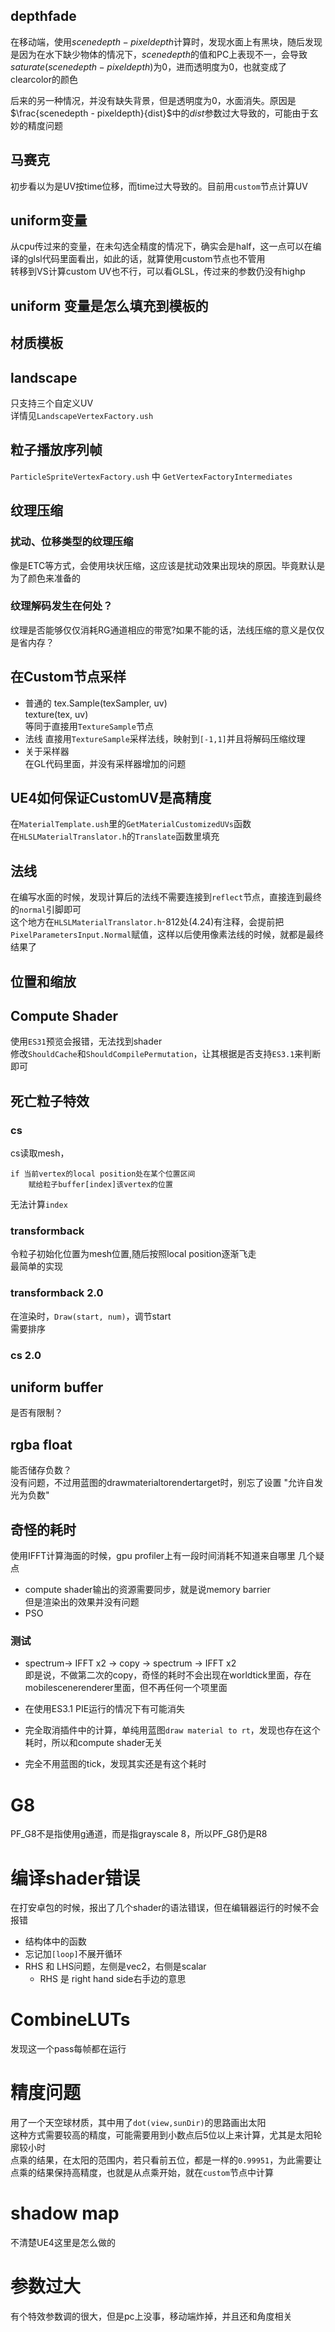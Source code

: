 ## depthfade
在移动端，使用$scenedepth-pixeldepth$计算时，发现水面上有黑块，随后发现是因为在水下缺少物体的情况下，$scenedepth$的值和PC上表现不一，会导致$saturate(scenedepth-pixeldepth)$为0，进而透明度为0，也就变成了clearcolor的颜色  

后来的另一种情况，并没有缺失背景，但是透明度为0，水面消失。原因是$\frac{scenedepth - pixeldepth}{dist}$中的$dist$参数过大导致的，可能由于玄妙的精度问题
## 马赛克
初步看以为是UV按time位移，而time过大导致的。目前用`custom`节点计算UV
## uniform变量
从cpu传过来的变量，在未勾选全精度的情况下，确实会是half，这一点可以在编译的glsl代码里面看出，如此的话，就算使用custom节点也不管用  
转移到VS计算custom UV也不行，可以看GLSL，传过来的参数仍没有highp
## uniform 变量是怎么填充到模板的
## 材质模板
## landscape
只支持三个自定义UV  
详情见`LandscapeVertexFactory.ush`
## 粒子播放序列帧
`ParticleSpriteVertexFactory.ush` 中 `GetVertexFactoryIntermediates`  
## 纹理压缩
### 扰动、位移类型的纹理压缩
像是ETC等方式，会使用块状压缩，这应该是扰动效果出现块的原因。毕竟默认是为了颜色来准备的
### 纹理解码发生在何处？
纹理是否能够仅仅消耗RG通道相应的带宽?如果不能的话，法线压缩的意义是仅仅是省内存？
## 在Custom节点采样
* 普通的
tex.Sample(texSampler, uv)  
texture(tex, uv)  
等同于直接用`TextureSample`节点
* 法线
直接用`TextureSample`采样法线，映射到`[-1,1]`并且将解码压缩纹理
* 关于采样器  
在GL代码里面，并没有采样器增加的问题
## UE4如何保证CustomUV是高精度  
在`MaterialTemplate.ush`里的`GetMaterialCustomizedUVs`函数  
在`HLSLMaterialTranslator.h`的`Translate`函数里填充
## 法线
在编写水面的时候，发现计算后的法线不需要连接到`reflect`节点，直接连到最终的`normal`引脚即可  
这个地方在`HLSLMaterialTranslator.h`-812处(4.24)有注释，会提前把`PixelParametersInput.Normal`赋值，这样以后使用像素法线的时候，就都是最终结果了
## 位置和缩放
## Compute Shader
使用`ES31`预览会报错，无法找到shader  
修改`ShouldCache`和`ShouldCompilePermutation`，让其根据是否支持`ES3.1`来判断即可
## 死亡粒子特效
### cs
cs读取mesh，  
```
if 当前vertex的local position处在某个位置区间
    赋给粒子buffer[index]该vertex的位置
```  
无法计算`index`
### transformback
令粒子初始化位置为mesh位置,随后按照local position逐渐飞走  
最简单的实现
### transformback 2.0
在渲染时，`Draw(start, num)`，调节start  
需要排序
### cs 2.0
## uniform buffer
是否有限制？
## rgba float
能否储存负数？  
没有问题，不过用蓝图的drawmaterialtorendertarget时，别忘了设置 "允许自发光为负数"
## 奇怪的耗时
使用IFFT计算海面的时候，gpu profiler上有一段时间消耗不知道来自哪里
几个疑点
* compute shader输出的资源需要同步，就是说memory barrier  
但是渲染出的效果并没有问题
* PSO
### 测试
* spectrum-> IFFT x2 -> copy -> spectrum -> IFFT x2  
即是说，不做第二次的copy，奇怪的耗时不会出现在worldtick里面，存在mobilescenerenderer里面，但不再任何一个项里面  

* 在使用ES3.1 PIE运行的情况下有可能消失
* 完全取消插件中的计算，单纯用蓝图`draw material to rt`，发现也存在这个耗时，所以和compute shader无关
* 完全不用蓝图的tick，发现其实还是有这个耗时
# G8
PF_G8不是指使用g通道，而是指grayscale 8，所以PF_G8仍是R8
# 编译shader错误
在打安卓包的时候，报出了几个shader的语法错误，但在编辑器运行的时候不会报错
* 结构体中的函数
* 忘记加`[loop]`不展开循环
* RHS 和 LHS问题，左侧是vec2，右侧是scalar 
  * RHS 是 right hand side右手边的意思
# CombineLUTs
发现这一个pass每帧都在运行

# 精度问题
用了一个天空球材质，其中用了`dot(view,sunDir)`的思路画出太阳  
这种方式需要较高的精度，可能需要用到小数点后5位以上来计算，尤其是太阳轮廓较小时  
点乘的结果，在太阳的范围内，若只看前五位，都是一样的`0.99951`，为此需要让点乘的结果保持高精度，也就是从点乘开始，就在`custom`节点中计算  
# shadow map
不清楚UE4这里是怎么做的  
# 参数过大
有个特效参数调的很大，但是pc上没事，移动端炸掉，并且还和角度相关
